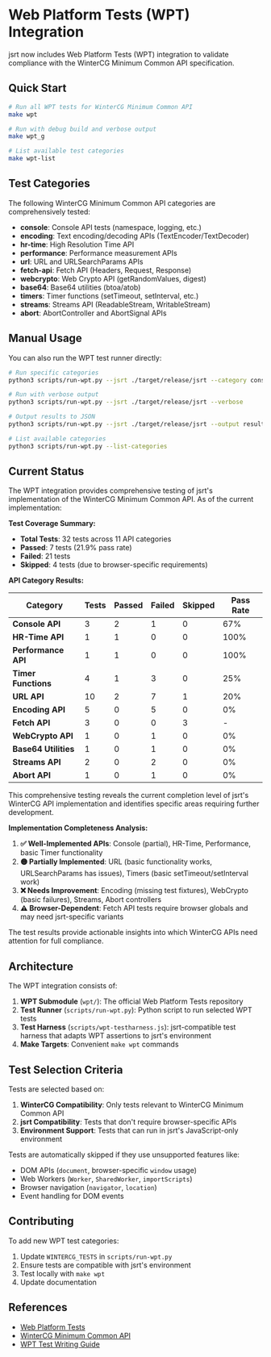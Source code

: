 # Web Platform Tests (WPT) Integration

jsrt now includes Web Platform Tests (WPT) integration to validate compliance with the WinterCG Minimum Common API specification.

## Quick Start

```bash
# Run all WPT tests for WinterCG Minimum Common API
make wpt

# Run with debug build and verbose output
make wpt_g

# List available test categories
make wpt-list
```

## Test Categories

The following WinterCG Minimum Common API categories are comprehensively tested:

- **console**: Console API tests (namespace, logging, etc.)
- **encoding**: Text encoding/decoding APIs (TextEncoder/TextDecoder) 
- **hr-time**: High Resolution Time API
- **performance**: Performance measurement APIs
- **url**: URL and URLSearchParams APIs
- **fetch-api**: Fetch API (Headers, Request, Response)
- **webcrypto**: Web Crypto API (getRandomValues, digest)
- **base64**: Base64 utilities (btoa/atob)
- **timers**: Timer functions (setTimeout, setInterval, etc.)
- **streams**: Streams API (ReadableStream, WritableStream)
- **abort**: AbortController and AbortSignal APIs

## Manual Usage

You can also run the WPT test runner directly:

```bash
# Run specific categories
python3 scripts/run-wpt.py --jsrt ./target/release/jsrt --category console --category url

# Run with verbose output
python3 scripts/run-wpt.py --jsrt ./target/release/jsrt --verbose

# Output results to JSON
python3 scripts/run-wpt.py --jsrt ./target/release/jsrt --output results.json

# List available categories
python3 scripts/run-wpt.py --list-categories
```

## Current Status

The WPT integration provides comprehensive testing of jsrt's implementation of the WinterCG Minimum Common API. As of the current implementation:

**Test Coverage Summary:**
- **Total Tests**: 32 tests across 11 API categories
- **Passed**: 7 tests (21.9% pass rate)
- **Failed**: 21 tests 
- **Skipped**: 4 tests (due to browser-specific requirements)

**API Category Results:**

| Category | Tests | Passed | Failed | Skipped | Pass Rate |
|----------|-------|--------|--------|---------|-----------|
| **Console API** | 3 | 2 | 1 | 0 | 67% |
| **HR-Time API** | 1 | 1 | 0 | 0 | 100% |
| **Performance API** | 1 | 1 | 0 | 0 | 100% |  
| **Timer Functions** | 4 | 1 | 3 | 0 | 25% |
| **URL API** | 10 | 2 | 7 | 1 | 20% |
| **Encoding API** | 5 | 0 | 5 | 0 | 0% |
| **Fetch API** | 3 | 0 | 0 | 3 | - |
| **WebCrypto API** | 1 | 0 | 1 | 0 | 0% |
| **Base64 Utilities** | 1 | 0 | 1 | 0 | 0% |
| **Streams API** | 2 | 0 | 2 | 0 | 0% |
| **Abort API** | 1 | 0 | 1 | 0 | 0% |

This comprehensive testing reveals the current completion level of jsrt's WinterCG API implementation and identifies specific areas requiring further development.

**Implementation Completeness Analysis:**

1. **✅ Well-Implemented APIs**: Console (partial), HR-Time, Performance, basic Timer functionality
2. **🟡 Partially Implemented**: URL (basic functionality works, URLSearchParams has issues), Timers (basic setTimeout/setInterval work)
3. **❌ Needs Improvement**: Encoding (missing test fixtures), WebCrypto (basic failures), Streams, Abort controllers
4. **⚠️ Browser-Dependent**: Fetch API tests require browser globals and may need jsrt-specific variants

The test results provide actionable insights into which WinterCG APIs need attention for full compliance.

## Architecture

The WPT integration consists of:

1. **WPT Submodule** (`wpt/`): The official Web Platform Tests repository
2. **Test Runner** (`scripts/run-wpt.py`): Python script to run selected WPT tests
3. **Test Harness** (`scripts/wpt-testharness.js`): jsrt-compatible test harness that adapts WPT assertions to jsrt's environment
4. **Make Targets**: Convenient `make wpt` commands

## Test Selection Criteria

Tests are selected based on:

1. **WinterCG Compatibility**: Only tests relevant to WinterCG Minimum Common API
2. **jsrt Compatibility**: Tests that don't require browser-specific APIs
3. **Environment Support**: Tests that can run in jsrt's JavaScript-only environment

Tests are automatically skipped if they use unsupported features like:
- DOM APIs (`document`, browser-specific `window` usage)
- Web Workers (`Worker`, `SharedWorker`, `importScripts`)
- Browser navigation (`navigator`, `location`)
- Event handling for DOM events

## Contributing

To add new WPT test categories:

1. Update `WINTERCG_TESTS` in `scripts/run-wpt.py`
2. Ensure tests are compatible with jsrt's environment
3. Test locally with `make wpt`
4. Update documentation

## References

- [Web Platform Tests](https://web-platform-tests.org/)
- [WinterCG Minimum Common API](https://wintercg.org/work/minimum-common-api/)
- [WPT Test Writing Guide](https://web-platform-tests.org/writing-tests/)